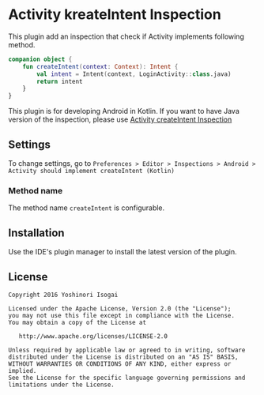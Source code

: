 # Activity kreateIntent Inspection

This plugin add an inspection that check if Activity implements following method.

```MainActivity.kt
companion object {
    fun createIntent(context: Context): Intent {
        val intent = Intent(context, LoginActivity::class.java)
        return intent
    }
}
```

This plugin is for developing Android in Kotlin. If you want to have Java version of the inspection, please use [Activity createIntent Inspection](https://plugins.jetbrains.com/plugin/7915)

## Settings

To change settings, go to `Preferences > Editor > Inspections > Android > Activity should implement createIntent (Kotlin)`

### Method name

The method name `createIntent` is configurable.

## Installation

Use the IDE's plugin manager to install the latest version of the plugin.

## License

```
Copyright 2016 Yoshinori Isogai

Licensed under the Apache License, Version 2.0 (the "License");
you may not use this file except in compliance with the License.
You may obtain a copy of the License at

   http://www.apache.org/licenses/LICENSE-2.0

Unless required by applicable law or agreed to in writing, software
distributed under the License is distributed on an "AS IS" BASIS,
WITHOUT WARRANTIES OR CONDITIONS OF ANY KIND, either express or implied.
See the License for the specific language governing permissions and
limitations under the License.
```
